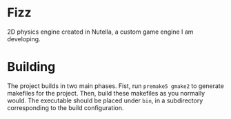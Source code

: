 # Fizz

2D physics engine created in Nutella, a custom game engine I am developing. 

# Building

The project builds in two main phases. Fist, run `premake5 gmake2` to generate makefiles for the project. Then, build these makefiles as you normally would. The executable should be placed under `bin`, in a subdirectory corresponding to the build configuration. 
